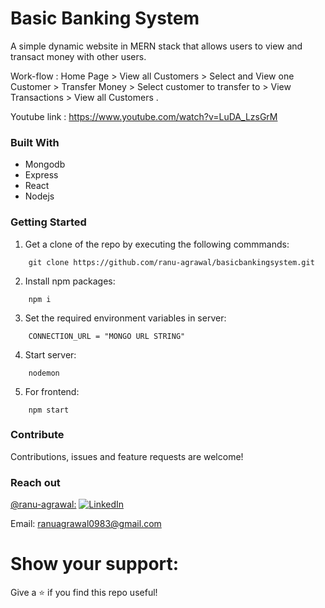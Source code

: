 # Basic Banking System
A simple dynamic website in MERN stack that allows users to view and transact money with other users.

Work-flow : Home Page > View all Customers > Select and View one
Customer > Transfer Money > Select customer to transfer to > View Transactions >
View all Customers .

Youtube link : https://www.youtube.com/watch?v=LuDA_LzsGrM

### Built With
- Mongodb
- Express
- React
- Nodejs

### Getting Started
1. Get a clone of the repo by executing the following commmands:
```
    git clone https://github.com/ranu-agrawal/basicbankingsystem.git
```
2. Install npm packages:
```
    npm i
```
3. Set the required environment variables in server:
```
    CONNECTION_URL = "MONGO URL STRING"
```
4. Start server:
```
    nodemon
```
5. For frontend:
```
    npm start
```

### Contribute
Contributions, issues and feature requests are welcome!

### Reach out

[@ranu-agrawal:](https://github.com/ranu-agrawal)
[![LinkedIn][2.2]][2]

[2.2]: https://user-images.githubusercontent.com/26264600/88994287-99226500-d31a-11ea-9a80-a91afd654777.png

[2]: https://www.linkedin.com/in/ranu-agrawal/ 

Email: ranuagrawal0983@gmail.com

# Show your support:
Give a ⭐️ if you find this repo useful!
